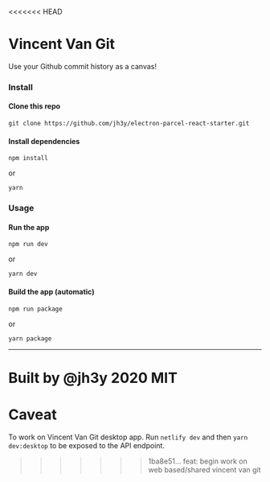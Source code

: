 <<<<<<< HEAD
# Vincent Van Git
Use your Github commit history as a canvas!

### Install

#### Clone this repo

```
git clone https://github.com/jh3y/electron-parcel-react-starter.git
```

#### Install dependencies

```
npm install
```

or

```
yarn
```

### Usage

#### Run the app

```
npm run dev
```

or

```
yarn dev
```

#### Build the app (automatic)

```
npm run package
```

or

```
yarn package
```

-----

Built by @jh3y 2020 MIT
=======
# Caveat
To work on Vincent Van Git desktop app. Run `netlify dev` and then `yarn dev:desktop` to be exposed to the API endpoint.
>>>>>>> 1ba8e51... feat: begin work on web based/shared vincent van git
